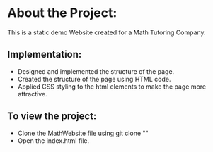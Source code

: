 # About the Project:
This is a static demo Website created for a Math Tutoring Company.


## Implementation:

* Designed and implemented the structure of the page.
* Created the structure of the page using HTML code.
* Applied CSS styling to the html elements to make the page more attractive.

## To view the project:

* Clone the MathWebsite file using git clone "<url>"
* Open the index.html file.	
